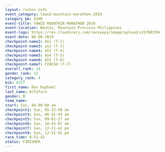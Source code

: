 ```yaml
---
layout: runner-info 
event_category: tawid-mountain-marathon-2019 
category_km: 42KM 
event-title: TAWID MOUNTAIN MARATHON 2019 
event-location: Bontoc, Mountain Province Philippines 
event-logo: https://res.cloudinary.com/raceyaya/image/upload/v1570025905/logo/tawid-mountain_shpquo.png 
event-date: 06-08-2019 
checkpoint-name2: AS1 (T-2) 
checkpoint-name3: as2 (T-3) 
checkpoint-name4: AS3 (T-4) 
checkpoint-name5: AS4 (T-5) 
checkpoint-name6: AS5 (T-6) 
checkpoint-name7: FINISH (T-7) 
overall_rank: 14
gender_rank: 12
category_rank: 4
bib: 4227
first_name: Rex Raphael
last_name: Alfafara
gender: M
team_name: 
start: Sun, 04-00-00 am
checkpoint2: Sun, 05-32-50 am
checkpoint3: Sun, 06-41-44 am
checkpoint5: Sun, 09-01-27 am
checkpoint6: Sun, 10-43-07 am
checkpoint7: Sun, 12-11-42 pm
checkpoint8: Sun, 12-51-42 pm
race_time: 8-51-42
status: FINISHER
---
```

